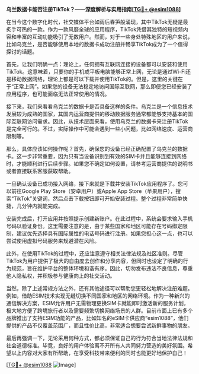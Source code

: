 **乌兰数据卡能否注册TikTok？——深度解析与实用指南[[TG💪+ @esim1088](https://t.me/s/esim1088)]**

在当今这个数字化时代，社交媒体平台如雨后春笋般涌现，其中TikTok无疑是最炙手可热的一款。作为一款风靡全球的应用程序，TikTok凭借其独特的短视频内容和丰富的互动功能吸引了无数用户。然而，对于一些身处特殊地区的用户来说，比如乌克兰，是否能够使用本地的数据卡成功注册并畅享TikTok成为了一个值得探讨的话题。

首先，让我们明确一点：理论上，任何拥有互联网连接的设备都可以安装和使用TikTok。这意味着，只要你的手机或平板电脑能够正常上网，无论是通过Wi-Fi还是移动数据网络，理论上都是可以下载并使用TikTok的。但是，这里的关键在于“正常上网”。如果您的设备无法稳定地访问国际互联网，那么即便您已经安装了应用程序，也可能面临无法正常使用的情况。

接下来，我们来看看乌克兰的数据卡是否具备这样的条件。乌克兰是一个信息技术发展较为成熟的国家，其国内运营商提供的移动数据服务通常都能够支持基本的国际互联网访问需求。因此，从技术层面来看，使用乌克兰的数据卡来注册TikTok是完全可行的。不过，实际操作中可能会遇到一些小问题，比如网络速度、运营商限制等。

那么，具体应该如何操作呢？首先，确保您的设备已经正确配置了乌克兰的数据卡。这一步非常重要，因为只有当设备识别到有效的SIM卡并且能够连接到网络时，才能顺利进行后续步骤。如果您不确定如何设置，请参考运营商提供的说明书或者直接联系客服获取帮助。

一旦确认设备已成功接入网络，接下来就是下载并安装TikTok应用程序了。您可以前往Google Play Store（安卓用户）或Apple App Store（苹果用户），搜索“TikTok”关键词，然后点击下载按钮即可开始安装过程。整个过程非常简单快捷，几分钟内就能完成。

安装完成后，打开应用并按照提示创建新账户。在此过程中，系统会要求输入手机号码以验证身份。这里需要注意的是，由于某些国家和地区可能存在号码绑定限制，建议优先选择具有国际属性的电话号码进行注册。如果您担心这一点，也可以尝试使用虚拟号码服务来规避潜在风险。

此外，在使用TikTok的过程中，还应注意遵守相关法律法规及社区准则。尽管TikTok为用户提供了极大的自由度去创作和分享内容，但同时也设定了明确的行为规范，旨在维护平台的整体环境和谐有序。因此，切勿发布违法不良信息，尊重他人隐私权，并积极参与健康向上的社交活动。

当然，除了上述常规方法之外，还有其他途径可以帮助您更轻松地解决注册难题。例如，借助ESIM技术实现无缝切换不同国家和地区的网络环境。作为一种新兴的通信解决方案，ESIM允许用户无需物理更换SIM卡就能即时激活新的服务计划，极大地方便了跨境旅行者以及需要频繁切换网络场景的人群。目前市面上已有多个品牌推出了支持ESIM功能的产品，比如知名的eSIM卡供应商“esim1088”，他们提供的产品不仅覆盖范围广，而且性价比高，非常适合想要尝试新鲜事物的朋友。

最后再强调一下，无论采用何种方式，都必须保证自己的行为符合当地法律法规和社会道德标准。毕竟，良好的用户体验离不开所有人共同努力营造的美好氛围。希望以上内容对大家有所帮助，在享受科技带来便利的同时也能更好地保护自己！

[[TG💪+ @esim1088](https://t.me/s/esim1088) ![Image](https://i.postimg.cc/4NQfJmqS/Snipaste-2025-05-13-00-14-12.png)]